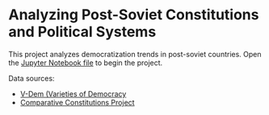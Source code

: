 # Analyzing Post-Soviet Constitutions and Political Systems

This project analyzes democratization trends in post-soviet countries. Open the [Jupyter Notebook file](https://github.com/mstykow/post-soviet/blob/master/V-Dem.ipynb) to begin the project.

Data sources:

* [V-Dem (Varieties of Democracy](https://www.v-dem.net/en/data/data-version-8/)
* [Comparative Constitutions Project](http://comparativeconstitutionsproject.org/download-data/)
